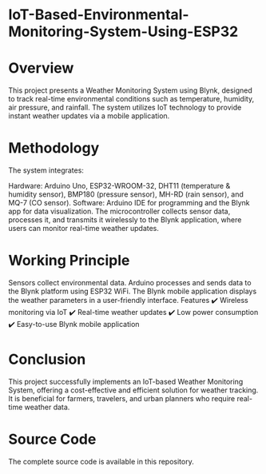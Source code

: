 # IoT-Based-Environmental-Monitoring-System-Using-ESP32
# Overview
This project presents a Weather Monitoring System using Blynk, designed to track real-time environmental conditions such as temperature, humidity, air pressure, and rainfall. The system utilizes IoT technology to provide instant weather updates via a mobile application.

# Methodology
The system integrates:

Hardware: 
Arduino Uno, ESP32-WROOM-32, DHT11 (temperature & humidity sensor), BMP180 (pressure sensor), MH-RD (rain sensor), and MQ-7 (CO sensor).
Software: 
Arduino IDE for programming and the Blynk app for data visualization.
The microcontroller collects sensor data, processes it, and transmits it wirelessly to the Blynk application, where users can monitor real-time weather updates.

# Working Principle
Sensors collect environmental data.
Arduino processes and sends data to the Blynk platform using ESP32 WiFi.
The Blynk mobile application displays the weather parameters in a user-friendly interface.
Features
✔️ Wireless monitoring via IoT
✔️ Real-time weather updates
✔️ Low power consumption
✔️ Easy-to-use Blynk mobile application

# Conclusion
This project successfully implements an IoT-based Weather Monitoring System, offering a cost-effective and efficient solution for weather tracking. It is beneficial for farmers, travelers, and urban planners who require real-time weather data.

# Source Code
The complete source code is available in this repository.


